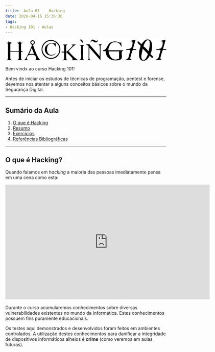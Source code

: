 ```yaml
---
title:  Aula 01 -  Hacking
date: 2020-04-16 15:36:30
tags:
- Hacking 101 - Aulas
---
```


<img src="../../../../assets/media/img/cursos/logo-hacking101.png" alt="Auxiliar Administrativo" title="Auxiliar Administrativo" class="img-50  bg-white">

Bem vindx ao curso Hacking 101!

Antes de iniciar os estudos de técnicas de programação, pentest e forense, devemos nos atentar a alguns conceitos básicos sobre o mundo da Segurança Digital.


---

## Sumário da Aula

1. [O que é Hacking](#O-que-e-Hacking)
6. [Resumo](#Resumo)
7. [Exercícios](#Exercicios)
8. [Referências Bibliográficas](#Referencias-Bibliograficas)

---

## O que é Hacking?

Quando falamos em *hacking* a maioria das pessoas imediatamente pensa em uma cena como esta:

<iframe width="640" height="360" src="https://www.youtube.com/embed/fQGbXmkSArs" frameborder="0" allow="accelerometer; autoplay; encrypted-media; gyroscope; picture-in-picture" allowfullscreen></iframe>



Durante o curso acumularemos conhecimentos sobre diversas vulnerabilidades existentes no mundo da Informática. Estes conhecimentos possuem fins puramente educacionais.

Os testes aqui demonstrados e desenvolvidos foram feitos em ambientes controlados. A utilização destes conhecimentos para danificar a integridade de dispositivos informáticos alheios é **crime** (como veremos em aulas futuras).

